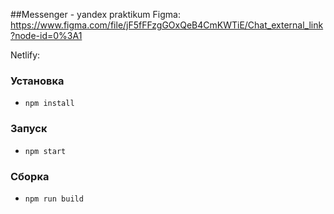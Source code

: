 ##Messenger - yandex praktikum
Figma: https://www.figma.com/file/jF5fFFzgGOxQeB4CmKWTiE/Chat_external_link?node-id=0%3A1

Netlify: 

### Установка
- `npm install`
### Запуск
- `npm start`
### Сборка
- `npm run build`

